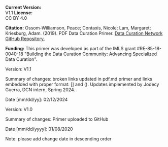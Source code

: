 **Current Version:**  
V1.1
**License:**  
CC BY 4.0

**Citation:**
Ossom-Williamson, Peace; Contaxis, Nicole; Lam, Margaret; Kriesburg, Adam. (2019). PDF Data Curation Primer. [Data Curation Network GitHub Repository.](https://github.com/DataCurationNetwork/data-primers)

**Funding:**
This primer was developed as part of the IMLS grant #RE-85-18-0040-18 "Building the Data Curation Community: Advancing Specialized Data Curation".

Version:
V1.1

Summary of changes: broken links updated in pdf.md primer and links embedded with proper format: [] and (). Updates implemented by Jodecy Guerra, DCN intern, Spring 2024.

Date [mm/dd/yy]: 02/12/2024

Version:
V1.0

Summary of changes: Primer uploaded to GitHub

Date [mm/dd/yyyy]: 01/08/2020

Note: please add change date in descending order